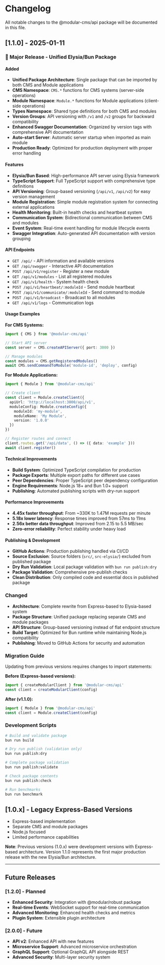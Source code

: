 # Changelog

All notable changes to the @modular-cms/api package will be documented in this file.

## [1.1.0] - 2025-01-11

### 🚀 Major Release - Unified Elysia/Bun Package

#### Added
- **Unified Package Architecture**: Single package that can be imported by both CMS and Module applications
- **CMS Namespace**: `CMS.*` functions for CMS systems (server-side operations)
- **Module Namespace**: `Module.*` functions for Module applications (client-side operations)
- **Types Namespace**: Shared type definitions for both CMS and modules
- **Version Groups**: API versioning with `/v1` and `/v2` groups for backward compatibility
- **Enhanced Swagger Documentation**: Organized by version tags with comprehensive API documentation
- **Auto-start Server**: Automatic server startup when imported as main module
- **Production Ready**: Optimized for production deployment with proper error handling

#### Features
- **Elysia/Bun Based**: High-performance API server using Elysia framework
- **TypeScript Support**: Full TypeScript support with comprehensive type definitions
- **API Versioning**: Group-based versioning (`/api/v1`, `/api/v2`) for easy version management
- **Module Registration**: Simple module registration system for connecting external applications
- **Health Monitoring**: Built-in health checks and heartbeat system
- **Communication System**: Bidirectional communication between CMS and modules
- **Event System**: Real-time event handling for module lifecycle events
- **Swagger Integration**: Auto-generated API documentation with version grouping

#### API Endpoints
- `GET /api/` - API information and available versions
- `GET /api/swagger` - Interactive API documentation
- `POST /api/v1/register` - Register a new module
- `GET /api/v1/modules` - List all registered modules
- `GET /api/v1/health` - System health check
- `POST /api/v1/heartbeat/:moduleId` - Send module heartbeat
- `POST /api/v1/communicate/:moduleId` - Send command to module
- `POST /api/v1/broadcast` - Broadcast to all modules
- `GET /api/v1/logs` - Communication logs

#### Usage Examples

**For CMS Systems:**
```typescript
import { CMS } from '@modular-cms/api'

// Start API server
const server = CMS.createAPIServer({ port: 3000 })

// Manage modules
const modules = CMS.getRegisteredModules()
await CMS.sendCommandToModule('module-id', 'deploy', config)
```

**For Module Applications:**
```typescript
import { Module } from '@modular-cms/api'

// Create client
const client = Module.createClient({
  apiUrl: 'http://localhost:3000/api/v1',
  moduleConfig: Module.createConfig({
    moduleId: 'my-module',
    moduleName: 'My Module',
    version: '1.0.0'
  })
})

// Register routes and connect
client.routes.get('/api/data', () => ({ data: 'example' }))
await client.register()
```

#### Technical Improvements
- **Build System**: Optimized TypeScript compilation for production
- **Package Exports**: Multiple export paths for different use cases
- **Peer Dependencies**: Proper TypeScript peer dependency configuration
- **Engine Requirements**: Node.js 18+ and Bun 1.0+ support
- **Publishing**: Automated publishing scripts with dry-run support

#### Performance Improvements
- **4.45x faster throughput**: From ~330K to 1.47M requests per minute
- **5.18x lower latency**: Response times improved from 57ms to 11ms
- **2.56x better data throughput**: Improved from 2.15 to 5.5 MB/sec
- **Zero-error reliability**: Perfect stability under heavy load

#### Publishing & Development
- **GitHub Actions**: Production publishing handled via CI/CD
- **Source Exclusion**: Source folders (`src/`, `src-elysia/`) excluded from published package
- **Dry Run Validation**: Local package validation with `bun run publish:dry`
- **Package Validation**: Comprehensive pre-publish checks
- **Clean Distribution**: Only compiled code and essential docs in published package

### Changed
- **Architecture**: Complete rewrite from Express-based to Elysia-based system
- **Package Structure**: Unified package replacing separate CMS and module packages
- **API Structure**: Group-based versioning instead of flat endpoint structure
- **Build Target**: Optimized for Bun runtime while maintaining Node.js compatibility
- **Publishing**: Moved to GitHub Actions for security and automation

### Migration Guide
Updating from previous versions requires changes to import statements:

**Before (Express-based versions):**
```typescript
import { createModularClient } from '@modular-cms/api'
const client = createModularClient(config)
```

**After (v1.1.0):**
```typescript
import { Module } from '@modular-cms/api'
const client = Module.createClient(config)
```

### Development Scripts
```bash
# Build and validate package
bun run build

# Dry run publish (validation only)
bun run publish:dry

# Complete package validation
bun run publish:validate

# Check package contents
bun run publish:check

# Run benchmarks
bun run benchmark
```

## [1.0.x] - Legacy Express-Based Versions
- Express-based implementation
- Separate CMS and module packages
- Node.js focused
- Limited performance capabilities

**Note**: Previous versions (1.0.x) were development versions with Express-based architecture. Version 1.1.0 represents the first major production release with the new Elysia/Bun architecture.

---

## Future Releases

### [1.2.0] - Planned
- **Enhanced Security**: Integration with @modular/robust package
- **Real-time Events**: WebSocket support for real-time communication
- **Advanced Monitoring**: Enhanced health checks and metrics
- **Plugin System**: Extensible plugin architecture

### [2.0.0] - Future
- **API v2**: Enhanced API with new features
- **Microservice Support**: Advanced microservice orchestration
- **GraphQL Support**: Optional GraphQL API alongside REST
- **Advanced Security**: Multi-layer security system
